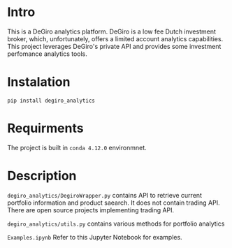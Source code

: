 # Intro
 This is a DeGiro analytics platform. DeGiro is a low fee Dutch investment broker, which, unfortunately, offers a limited account analytics capabilities. This project leverages DeGiro's private API and provides some investment perfomance analytics tools.

# Instalation

`pip install degiro_analytics`

# Requirments

 The project is built in `conda 4.12.0` environmnet.  
 # Description
 
 `degiro_analytics/DegiroWrapper.py` contains API to retrieve current portfolio information and product saearch. It does not contain trading API. There are open source projects implementing trading API. 

`degiro_analytics/utils.py` contains various methods for portfolio analytics

`Examples.ipynb` Refer to this Jupyter Notebook for examples.
 
